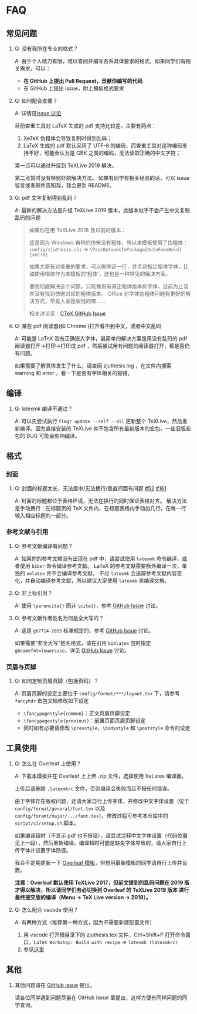 # FAQ


## 常见问题

1. Q: 没有我所在专业的格式？

   A: 由于个人精力有限，难以查阅并编写各系具体要求的格式，如果同学们有相关需求，可以：

   - **在 GitHub 上提出 Pull Request，贡献你编写的代码**
   - 在 GitHub 上提出 issue，附上模板格式要求

1. Q: 如何配合查重？

   A: 详情见[issue 讨论](https://github.com/TheNetAdmin/zjuthesis/issues/14)

   目前查重工具对 LaTeX 生成的 pdf 支持比较差，主要有两点：

   1. XeTeX 伪粗体会导致复制时得到乱码；
   2. LaTeX 生成的 pdf 默认采用了 UTF-8 的编码，而查重工具对这种编码支持不好，可能会认为是 GBK 之类的编码，无法读取正确的中文字符；

   第一点可以通过升级到 TeXLive 2019 解决。

   第二点暂时没有特别好的解决方法。
   如果有同学有相关经验的话，可以 issue 留言或者邮件告知我，我会更新 README。

1. Q: pdf 文字复制得到乱码？

   A: 最新的解决方法是升级 TeXLive 2019 版本，此版本似乎不会产生中文复制乱码的问题

   > 如果你在用 TeXLive 2018 及以前的版本：
   >
   > 这是因为 Windows 自带的仿宋没有粗体，所以本模板使用了伪粗体：
   > `config/zjuthesis.cls` => `\PassOptionsToPackage{AutoFakeBold}{xeCJK}`
   >
   > 如果大家有对查重的要求，可以删除这一行，并手动指定粗体字体，比如使用楷体作为本模板的‘粗体’，这也是一种常见的解决方案。
   >
   > 要想彻底解决这个问题，只能换用有真正粗体版本的字体，目前为止我并没有找到仿宋对应的粗体版本。
   > Office 对字体伪粗体问题有更好的解决方式，毕竟人家是收钱的嘛……
   >
   > 相关讨论见：[CTeX GitHub Issue](https://github.com/CTeX-org/ctex-kit/issues/353)

1. Q: 某些 pdf 阅读器(如 Chrome )打开看不到中文，或者中文乱码

   A: 可能是 LaTeX 没有正确嵌入字体，最简单的解决方案是用没有乱码的 pdf 阅读器打开->打印->打印成 pdf ，然后尝试用有问题的阅读器打开，看是否仍有问题。

   如果需要了解具体发生了什么，请查阅 zjuthesis.log ，在文件内搜索 warning 和 error ，看一下是否有字体相关的报错。

## 编译

1. Q: latexmk 编译不通过？

   A: 可以先尝试执行 `tlmgr update --self --all` 更新整个 TeXLive，然后重新编译。因为直接安装的 TeXLive 并不包含所有最新版本的宏包，一些旧版宏包的 BUG 可能会影响编译。

## 格式

### 封面

1. Q: 封面的标题太长，无法居中/无法换行/垂直间距有问题 [#52](https://github.com/TheNetAdmin/zjuthesis/issues/52) [#161](https://github.com/TheNetAdmin/zjuthesis/issues/161)

   A: 封面的标题都位于表格环境，无法在换行的同时保证表格对齐。
   解决方法是手动换行：在标题页的 TeX 文件内，在标题表格内手动加几行，在每一行输入相应标题的一部分。

### 参考文献与引用

1. Q: 参考文献编译有问题？

   A: 如果你的参考文献没有出现在 pdf 中，请尝试使用 `latexmk` 命令编译，或者使用 `biber` 命令编译参考文献。
   LaTeX 的参考文献需要额外编译一次，单独的 `xelatex` 并不会编译参考文献。
   不过 `latexmk` 会追踪参考文献内容变化，并自动编译参考文献，所以建议大家使用 `latexmk` 来编译文档。
   
1. Q: 非上标引用？

   A: 使用 `\parencite{}` 而非 `\cite{}`，参考 [GitHub Issue](https://github.com/TheNetAdmin/zjuthesis/issues/34) 讨论。
   
1. Q: 参考文献作者姓名为何是全大写的？

   A: 这是 `gb7714-2015` 标准规定的，参考 [GitHub Issue](https://github.com/TheNetAdmin/zjuthesis/issues/23) 讨论。
   
   如果需要“非全大写”姓名格式，请在引用 `biblatex` 包时指定 `gbnamefmt=lowercase`，详见 [GitHub Issue](https://github.com/TheNetAdmin/zjuthesis/issues/23#issuecomment-602129192) 讨论。

### 页眉与页脚

1. Q: 如何定制页眉页脚（包括页码）？

   A: 页眉页脚的设定主要位于 `config/format/***/layout.tex` 下，请参考 `fancyhdr` 宏包文档修改如下设定
      - `\fancypagestyle{common}`：正文页眉页脚设定
      - `\fancypagestyle{previous}`：前置页面页眉页脚设定
      - 同时如有必要请修改 `\prevstyle`，`\bodystyle` 和 `\poststyle` 命令的设定

## 工具使用

1. Q: 怎么在 Overleaf 上使用？

   A: 下载本模板并在 Overleaf 上上传 .zip 文件，选择使用 XeLatex 编译器。

   上传后请删除 `.latexmkrc` 文件，否则编译会失败而且不报任何错误。

   由于字体存在版权问题，还请大家自行上传字体，并修改中文字体设置（位于 `config/format/general/font.tex` 以及 `config/foramt/major/.../font.tex`）。修改过程可参考本仓库中的 `script/ci/setup.sh` 脚本。

   如果编译超时（不显示 pdf 也不报错），请尝试注释中文字体设置（代码位置见上一段），然后重新编译。编译超时可能是缺失字体导致的，请大家自行上传字体并设置字体路径。

   我会不定期更新一下 [Overleaf 模板](https://www.overleaf.com/latex/templates/zhe-jiang-da-xue-bi-ye-she-ji-slash-lun-wen-mo-ban-zjuthesis/kzcgmdyvkjxj)，但想用最新模板的同学请自行上传并设置。

   **注意：Overleaf 默认使用 TeXLive 2017，但前文提到的乱码问题在 2019 版才得以解决，所以请同学们务必切换到 Overleaf 的 TeXLive 2019 版本 进行最终提交版的编译（Menu -> TeX Live version -> 2019）。**

1. Q: 怎么配合 vscode 使用？

   A: 有两种方式（推荐第一种方式，因为不需要新建配置文件）

   1. 用 vscode 打开根目录下的 zjuthesis.tex 文件，Ctrl+Shift+P 打开命令窗口，`LaTeX Workshop: Build with recipe` => `latexmk (latexmkrc)`
   2. 参见[这里](https://github.com/TheNetAdmin/zjuthesis/issues/11)

## 其他

1. 其他问题请在 [GitHub issue](https://github.com/TheNetAdmin/zjuthesis/issues/) 提出。

   请各位同学遇到问题尽量在 GitHub issue 里提出，这样方便有同样问题的同学查询。
